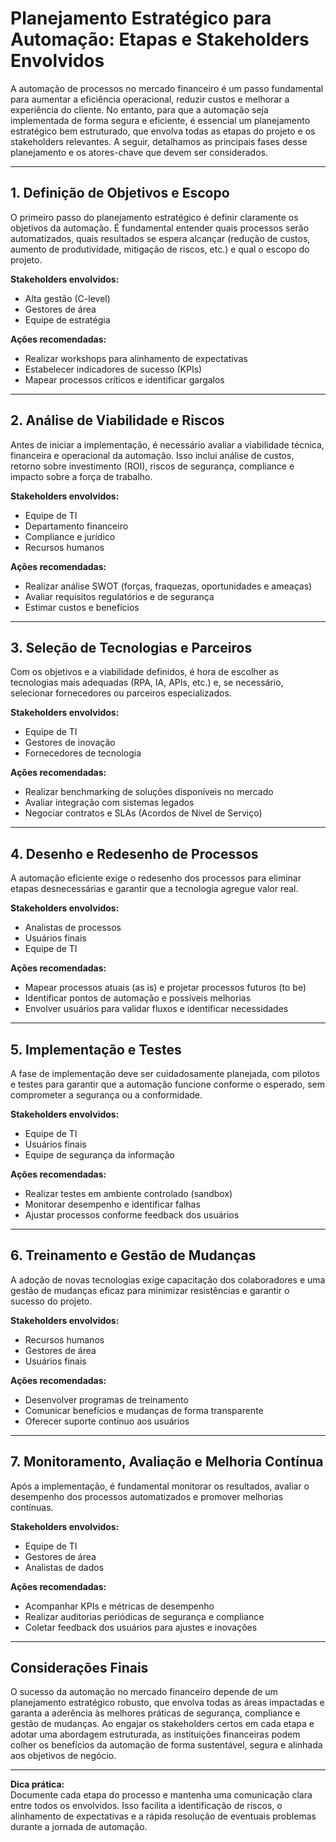 # Planejamento Estratégico para Automação: Etapas e Stakeholders Envolvidos

A automação de processos no mercado financeiro é um passo fundamental para aumentar a eficiência operacional, reduzir custos e melhorar a experiência do cliente. No entanto, para que a automação seja implementada de forma segura e eficiente, é essencial um planejamento estratégico bem estruturado, que envolva todas as etapas do projeto e os stakeholders relevantes. A seguir, detalhamos as principais fases desse planejamento e os atores-chave que devem ser considerados.

---

## 1. Definição de Objetivos e Escopo

O primeiro passo do planejamento estratégico é definir claramente os objetivos da automação. É fundamental entender quais processos serão automatizados, quais resultados se espera alcançar (redução de custos, aumento de produtividade, mitigação de riscos, etc.) e qual o escopo do projeto.

**Stakeholders envolvidos:**
- Alta gestão (C-level)
- Gestores de área
- Equipe de estratégia

**Ações recomendadas:**
- Realizar workshops para alinhamento de expectativas
- Estabelecer indicadores de sucesso (KPIs)
- Mapear processos críticos e identificar gargalos

---

## 2. Análise de Viabilidade e Riscos

Antes de iniciar a implementação, é necessário avaliar a viabilidade técnica, financeira e operacional da automação. Isso inclui análise de custos, retorno sobre investimento (ROI), riscos de segurança, compliance e impacto sobre a força de trabalho.

**Stakeholders envolvidos:**
- Equipe de TI
- Departamento financeiro
- Compliance e jurídico
- Recursos humanos

**Ações recomendadas:**
- Realizar análise SWOT (forças, fraquezas, oportunidades e ameaças)
- Avaliar requisitos regulatórios e de segurança
- Estimar custos e benefícios

---

## 3. Seleção de Tecnologias e Parceiros

Com os objetivos e a viabilidade definidos, é hora de escolher as tecnologias mais adequadas (RPA, IA, APIs, etc.) e, se necessário, selecionar fornecedores ou parceiros especializados.

**Stakeholders envolvidos:**
- Equipe de TI
- Gestores de inovação
- Fornecedores de tecnologia

**Ações recomendadas:**
- Realizar benchmarking de soluções disponíveis no mercado
- Avaliar integração com sistemas legados
- Negociar contratos e SLAs (Acordos de Nível de Serviço)

---

## 4. Desenho e Redesenho de Processos

A automação eficiente exige o redesenho dos processos para eliminar etapas desnecessárias e garantir que a tecnologia agregue valor real.

**Stakeholders envolvidos:**
- Analistas de processos
- Usuários finais
- Equipe de TI

**Ações recomendadas:**
- Mapear processos atuais (as is) e projetar processos futuros (to be)
- Identificar pontos de automação e possíveis melhorias
- Envolver usuários para validar fluxos e identificar necessidades

---

## 5. Implementação e Testes

A fase de implementação deve ser cuidadosamente planejada, com pilotos e testes para garantir que a automação funcione conforme o esperado, sem comprometer a segurança ou a conformidade.

**Stakeholders envolvidos:**
- Equipe de TI
- Usuários finais
- Equipe de segurança da informação

**Ações recomendadas:**
- Realizar testes em ambiente controlado (sandbox)
- Monitorar desempenho e identificar falhas
- Ajustar processos conforme feedback dos usuários

---

## 6. Treinamento e Gestão de Mudanças

A adoção de novas tecnologias exige capacitação dos colaboradores e uma gestão de mudanças eficaz para minimizar resistências e garantir o sucesso do projeto.

**Stakeholders envolvidos:**
- Recursos humanos
- Gestores de área
- Usuários finais

**Ações recomendadas:**
- Desenvolver programas de treinamento
- Comunicar benefícios e mudanças de forma transparente
- Oferecer suporte contínuo aos usuários

---

## 7. Monitoramento, Avaliação e Melhoria Contínua

Após a implementação, é fundamental monitorar os resultados, avaliar o desempenho dos processos automatizados e promover melhorias contínuas.

**Stakeholders envolvidos:**
- Equipe de TI
- Gestores de área
- Analistas de dados

**Ações recomendadas:**
- Acompanhar KPIs e métricas de desempenho
- Realizar auditorias periódicas de segurança e compliance
- Coletar feedback dos usuários para ajustes e inovações

---

## Considerações Finais

O sucesso da automação no mercado financeiro depende de um planejamento estratégico robusto, que envolva todas as áreas impactadas e garanta a aderência às melhores práticas de segurança, compliance e gestão de mudanças. Ao engajar os stakeholders certos em cada etapa e adotar uma abordagem estruturada, as instituições financeiras podem colher os benefícios da automação de forma sustentável, segura e alinhada aos objetivos de negócio.

---

**Dica prática:**  
Documente cada etapa do processo e mantenha uma comunicação clara entre todos os envolvidos. Isso facilita a identificação de riscos, o alinhamento de expectativas e a rápida resolução de eventuais problemas durante a jornada de automação.